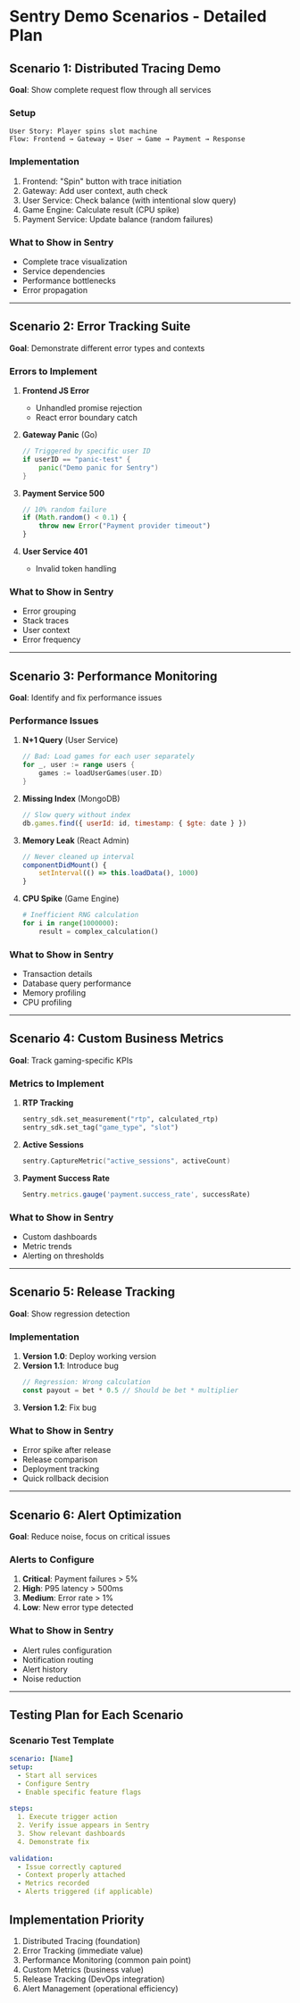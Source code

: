 # Sentry Demo Scenarios - Detailed Plan

## Scenario 1: Distributed Tracing Demo
**Goal**: Show complete request flow through all services

### Setup
```
User Story: Player spins slot machine
Flow: Frontend → Gateway → User → Game → Payment → Response
```

### Implementation
1. Frontend: "Spin" button with trace initiation
2. Gateway: Add user context, auth check
3. User Service: Check balance (with intentional slow query)
4. Game Engine: Calculate result (CPU spike)
5. Payment Service: Update balance (random failures)

### What to Show in Sentry
- Complete trace visualization
- Service dependencies
- Performance bottlenecks
- Error propagation

---

## Scenario 2: Error Tracking Suite
**Goal**: Demonstrate different error types and contexts

### Errors to Implement
1. **Frontend JS Error**
   - Unhandled promise rejection
   - React error boundary catch

2. **Gateway Panic** (Go)
   ```go
   // Triggered by specific user ID
   if userID == "panic-test" {
       panic("Demo panic for Sentry")
   }
   ```

3. **Payment Service 500**
   ```js
   // 10% random failure
   if (Math.random() < 0.1) {
       throw new Error("Payment provider timeout")
   }
   ```

4. **User Service 401**
   - Invalid token handling

### What to Show in Sentry
- Error grouping
- Stack traces
- User context
- Error frequency

---

## Scenario 3: Performance Monitoring
**Goal**: Identify and fix performance issues

### Performance Issues
1. **N+1 Query** (User Service)
   ```go
   // Bad: Load games for each user separately
   for _, user := range users {
       games := loadUserGames(user.ID)
   }
   ```

2. **Missing Index** (MongoDB)
   ```js
   // Slow query without index
   db.games.find({ userId: id, timestamp: { $gte: date } })
   ```

3. **Memory Leak** (React Admin)
   ```jsx
   // Never cleaned up interval
   componentDidMount() {
       setInterval(() => this.loadData(), 1000)
   }
   ```

4. **CPU Spike** (Game Engine)
   ```python
   # Inefficient RNG calculation
   for i in range(1000000):
       result = complex_calculation()
   ```

### What to Show in Sentry
- Transaction details
- Database query performance
- Memory profiling
- CPU profiling

---

## Scenario 4: Custom Business Metrics
**Goal**: Track gaming-specific KPIs

### Metrics to Implement
1. **RTP Tracking**
   ```python
   sentry_sdk.set_measurement("rtp", calculated_rtp)
   sentry_sdk.set_tag("game_type", "slot")
   ```

2. **Active Sessions**
   ```go
   sentry.CaptureMetric("active_sessions", activeCount)
   ```

3. **Payment Success Rate**
   ```js
   Sentry.metrics.gauge('payment.success_rate', successRate)
   ```

### What to Show in Sentry
- Custom dashboards
- Metric trends
- Alerting on thresholds

---

## Scenario 5: Release Tracking
**Goal**: Show regression detection

### Implementation
1. **Version 1.0**: Deploy working version
2. **Version 1.1**: Introduce bug
   ```js
   // Regression: Wrong calculation
   const payout = bet * 0.5 // Should be bet * multiplier
   ```
3. **Version 1.2**: Fix bug

### What to Show in Sentry
- Error spike after release
- Release comparison
- Deployment tracking
- Quick rollback decision

---

## Scenario 6: Alert Optimization
**Goal**: Reduce noise, focus on critical issues

### Alerts to Configure
1. **Critical**: Payment failures > 5%
2. **High**: P95 latency > 500ms
3. **Medium**: Error rate > 1%
4. **Low**: New error type detected

### What to Show in Sentry
- Alert rules configuration
- Notification routing
- Alert history
- Noise reduction

---

## Testing Plan for Each Scenario

### Scenario Test Template
```yaml
scenario: [Name]
setup:
  - Start all services
  - Configure Sentry
  - Enable specific feature flags
  
steps:
  1. Execute trigger action
  2. Verify issue appears in Sentry
  3. Show relevant dashboards
  4. Demonstrate fix
  
validation:
  - Issue correctly captured
  - Context properly attached
  - Metrics recorded
  - Alerts triggered (if applicable)
```

## Implementation Priority
1. Distributed Tracing (foundation)
2. Error Tracking (immediate value)
3. Performance Monitoring (common pain point)
4. Custom Metrics (business value)
5. Release Tracking (DevOps integration)
6. Alert Management (operational efficiency)